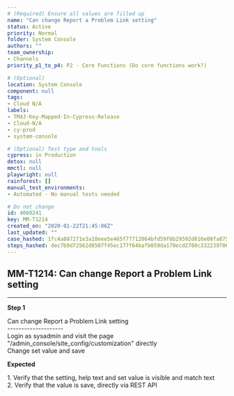 ```yaml
---
# (Required) Ensure all values are filled up
name: "Can change Report a Problem Link setting"
status: Active
priority: Normal
folder: System Console
authors: ""
team_ownership: 
- Channels
priority_p1_to_p4: P2 - Core Functions (Do core functions work?)

# (Optional)
location: System Console
component: null
tags: 
- Cloud N/A
labels: 
- TM4J-Key-Mapped-In-Cypress-Release
- Cloud-N/A
- cy-prod
- system-console

# (Optional) Test type and tools
cypress: in Production
detox: null
mmctl: null
playwright: null
rainforest: []
manual_test_environments: 
- Automated - No manual tests needed

# Do not change
id: 4060241
key: MM-T1214
created_on: "2020-01-22T21:45:06Z"
last_updated: ""
case_hashed: 1fc4a887271e3a18eee5e465f77712064bfd59f0b29592d816e08fa07594d903c7338d3b6634d639f2a8738610c5b4c4
steps_hashed: dec7b9d72562d8507f45ec177f64bafb059da170ecd2708c332239706e7ca1ae255f8b08ff8c05981cf05ea42473a4f6
---
```


<!-- (Auto-generated) Based on frontmatter's "key" and "name" -->

## MM-T1214: Can change Report a Problem Link setting

---

**Step 1**

Can change Report a Problem Link setting\
\--------------------\
Login as sysadmin and visit the page "/admin\_console/site\_config/customization" directly\
Change set value and save

**Expected**

1\. Verify that the setting, help text and set value is visible and match text\
2\. Verify that the value is save, directly via REST API
